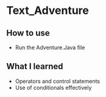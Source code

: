 # Text_Adventure

## How to use
 - Run the Adventure.Java file

## What I learned
 * Operators and control statements
 * Use of conditionals effectively
